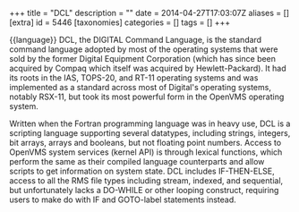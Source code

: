+++
title = "DCL"
description = ""
date = 2014-04-27T17:03:07Z
aliases = []
[extra]
id = 5446
[taxonomies]
categories = []
tags = []
+++

{{language}}
DCL, the DIGITAL Command Language, is the standard command language adopted by most of the operating systems that were sold by the former Digital Equipment Corporation (which has since been acquired by Compaq which itself was acquired by Hewlett-Packard). It had its roots in the IAS, TOPS-20, and RT-11 operating systems and was implemented as a standard across most of Digital's operating systems, notably RSX-11, but took its most powerful form in the OpenVMS operating system.

Written when the Fortran programming language was in heavy use, DCL is a scripting language supporting several datatypes, including strings, integers, bit arrays, arrays and booleans, but not floating point numbers. Access to OpenVMS system services (kernel API) is through lexical functions, which perform the same as their compiled language counterparts and allow scripts to get information on system state. DCL includes IF-THEN-ELSE, access to all the RMS file types including stream, indexed, and sequential, but unfortunately lacks a DO-WHILE or other looping construct, requiring users to make do with IF and GOTO-label statements instead.
